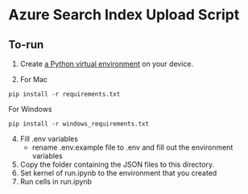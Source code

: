 # Azure Search Index Upload Script 

## To-run 
1) Create [a Python virtual environment](https://packaging.python.org/en/latest/guides/installing-using-pip-and-virtual-environments/) on your device.

2) For Mac
```
pip install -r requirements.txt
```

For Windows
```
pip install -r windows_requirements.txt
```
4) Fill .env variables 
    - rename .env.example file to .env and fill out the environment variables 
5) Copy the folder containing the JSON files to this directory.
6) Set kernel of run.ipynb to the environment that you created
7) Run cells in run.ipynb 
